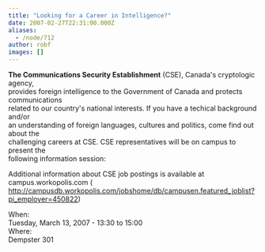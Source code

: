 ```yaml
---
title: "Looking for a Career in Intelligence?"
date: 2007-02-27T22:31:00.000Z
aliases:
  - /node/712
author: robf
images: []
---
```


<div class="field field-name-body field-type-text-with-summary field-label-hidden"><div class="field-items"><div class="field-item even"><p><b>The Communications Security Establishment</b> (CSE), Canada&apos;s cryptologic agency,<br>
provides foreign intelligence to the Government of Canada and protects communications<br>
related to our country&apos;s national interests.  If you have a techical background and/or<br>
an understanding of foreign languages, cultures and politics, come find out about the<br>
challenging careers at CSE.  CSE representatives will be on campus to present the<br>
following information session:</p>
<p>Additional information about CSE job postings is available at campus.workopolis.com ( <a href="http://campusdb.workopolis.com/jobshome/db/campusen.featured_joblist?pi_employer=450822">http://campusdb.workopolis.com/jobshome/db/campusen.featured_joblist?pi_employer=450822</a>)</p>
</div></div></div><div class="field field-name-field-dates field-type-datetime field-label-above"><div class="field-label">When:&#xA0;</div><div class="field-items"><div class="field-item even"><span class="date-display-single">Tuesday, March 13, 2007 - <span class="date-display-range"><span class="date-display-start">13:30</span> to <span class="date-display-end">15:00</span></span></span></div></div></div><div class="field field-name-field-location field-type-text field-label-above"><div class="field-label">Where:&#xA0;</div><div class="field-items"><div class="field-item even">Dempster 301</div></div></div>    <footer>
          </footer>
